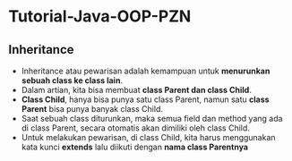 # Tutorial-Java-OOP-PZN
## Inheritance

* Inheritance atau pewarisan adalah kemampuan untuk **menurunkan sebuah class ke class lain**.
* Dalam artian, kita bisa membuat **class Parent dan class Child**.
* **Class Child**, hanya bisa punya satu class Parent, namun satu **class Parent** bisa punya banyak class Child.
* Saat sebuah class diturunkan, maka semua field dan method yang ada di class Parent, secara otomatis akan dimiliki oleh class Child.
* Untuk melakukan pewarisan, di class Child, kita harus menggunakan kata kunci **extends** lalu diikuti dengan **nama class Parentnya**